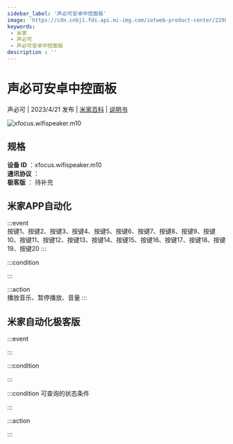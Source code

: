 ```yaml
---
sidebar_label: '声必可安卓中控面板'
image: 'https://cdn.cnbj1.fds.api.mi-img.com/iotweb-product-center/2298f815c3db584d3f85854ccc5e3cc3_1681373436821.png?GalaxyAccessKeyId=AKVGLQWBOVIRQ3XLEW&Expires=9223372036854775807&Signature=Nvs9cqAs/4fsirWmhpkoQYYzSik='
keywords: 
 - 米家
 - 声必可
 - 声必可安卓中控面板
description : ''
---
```

# 声必可安卓中控面板

声必可 | 2023/4/21 发布 | [米家百科](https://home.mi.com/webapp/content/baike/product/index.html?model=xfocus.wifispeaker.m10) | [说明书](https://home.mi.com/views/introduction.html?model=xfocus.wifispeaker.m10&region=cn)

![xfocus.wifispeaker.m10](https://cdn.cnbj1.fds.api.mi-img.com/iotweb-product-center/2298f815c3db584d3f85854ccc5e3cc3_1681373436821.png?GalaxyAccessKeyId=AKVGLQWBOVIRQ3XLEW&Expires=9223372036854775807&Signature=Nvs9cqAs/4fsirWmhpkoQYYzSik=)

## 规格  
> 
**设备 ID** ：xfocus.wifispeaker.m10  
**通讯协议** ：  
**极客版**  ： 待补充 


## 米家APP自动化  

:::event  
按键1、按键2、按键3、按键4、按键5、按键6、按键7、按键8、按键9、按键10、按键11、按键12、按键13、按键14、按键15、按键16、按键17、按键18、按键19、按键20
:::

:::condition  

:::

:::action   
播放音乐、暂停播放、音量
:::

## 米家自动化极客版  

:::event  

:::

:::condition  

:::

:::condition 可查询的状态条件  

:::

:::action  

:::

        
